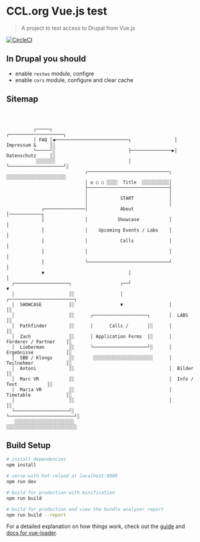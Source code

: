 # CCL.org Vue.js test

> A project to test access to Drupal from Vue.js

[![CircleCI](https://circleci.com/gh/motionbank/choreographic-coding-web-frontend/tree/master.svg?style=svg)](https://circleci.com/gh/motionbank/choreographic-coding-web-frontend/tree/master)

## In Drupal you should

- enable ```restws``` module, configre
- enable ```cors``` module, configure and clear cache

## Sitemap

```



          ┌─────┐                                             ┌────────────────────┐
          │ FAQ │◀───────────────────────────┐                │    Impressum &     │░
          └─────┘░                           ├───────────────▶│    Datenschutz     │░
           ░░░░░░░                           │                └────────────────────┘░
                             ╭──────────────────────────────╮  ░░░░░░░░░░░░░░░░░░░░░░
                             │ ◎ ○ ○ ░░░░  Title  ░░░░░░░░░░│
                             ├──────────────────────────────┤
                             │                              │
                             │            START             │
                             │                              │
             ┌───────────────│            About             │────────────┐
             │               │           Showcase           │            │
             │               │    Upcoming Events / Labs    │            │
             │               │            Calls             │            │
             │               │                              │            │
             │               └──────────────────────────────┘            │
             ▼                               │                           │
  ┌────────────────────┐                  ┌──┘                           ▼
  │                    │░                 │                 ┌────────────────────────┐
  │  SHOWCASE          │░                 ▼                 │                        │░
  │                    │░      ┌────────────────────┐       │  LABS                  │░
  │  Pathfinder        │░      │      Calls /       │░      │                        │░
  │  Zach              │░      │ Application Forms  │░      │  Förderer / Partner    │░
  │  Lieberman         │░      └────────────────────┘░      │  Ergebnisse            │░
  │  SBB / Klongs      │░       ░░░░░░░░░░░░░░░░░░░░░░      │  Teilnehmer            │░
  │  Antoni            │░                                   │  Bilder                │░
  │  Marc VR           │░                                   │  Info / Text           │░
  │  Maria VR          │░                                   │  Timetable             │░
  │                    │░                                   │                        │░
  └────────────────────┘░                                   └────────────────────────┘░
   ░░░░░░░░░░░░░░░░░░░░░░                                    ░░░░░░░░░░░░░░░░░░░░░░░░░░
```


## Build Setup

``` bash
# install dependencies
npm install

# serve with hot reload at localhost:8080
npm run dev

# build for production with minification
npm run build

# build for production and view the bundle analyzer report
npm run build --report
```

For a detailed explanation on how things work, check out the [guide](http://vuejs-templates.github.io/webpack/) and [docs for vue-loader](http://vuejs.github.io/vue-loader).
